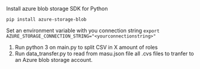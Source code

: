 Install azure blob storage SDK for Python

`pip install azure-storage-blob`

Set an environment variable with you connection string `export AZURE_STORAGE_CONNECTION_STRING="<yourconnectionstring>"`


1. Run python 3 on main.py to split CSV in X amount of roles
2. Run data_transfer.py to read from masu.json file all .cvs files to tranfer to an Azure blob storage account.
